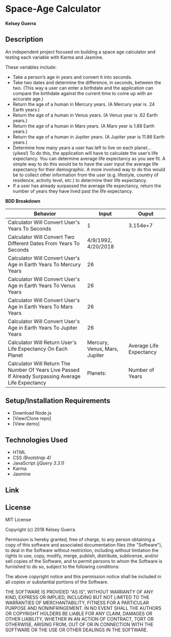# **Space-Age Calculator**

#### Kelsey Guerra

## Description

An independent project focused on building a space age calculator and testing each variable with Karma and Jasmine.

These variables include:

* Take a person’s age in years and convert it into seconds.
* Take two dates and determine the difference, in seconds, between the two. (This way a user can enter a birthdate and the application can compare the birthdate against the current time to come up with an accurate age.)
* Return the age of a human in Mercury years. (A Mercury year is .24 Earth years.)
* Return the age of a human in Venus years. (A Venus year is .62 Earth years.)
* Return the age of a human in Mars years. (A Mars year is 1.88 Earth years.)
* Return the age of a human in Jupiter years. (A Jupiter year is 11.86 Earth years.)
* Determine how many years a user has left to live on each planet… (yikes!) To do this, the application will have to calculate the user’s life expectancy. You can determine average life expectancy as you see fit. A simple way to do this would be to have the user input the average life expectancy for their demographic. A more involved way to do this would be to collect other information from the user (e.g. lifestyle, country of residence, activity level, etc.) to determine their life expectancy.
* If a user has already surpassed the average life expectancy, return the number of years they have lived past the life expectancy.

**BDD Breakdown**

Behavior | Input | Ouput
------------ | ------------- | -------------
Calculator Will Convert User's Years To Seconds | 1 |  3.154e+7 |
Calculator Will Convert Two Different Dates From Years To Seconds |4/9/1992, 4/20/2018| | |3.154e+7|
Calculator Will Convert User's Age in Earth Years To Mercury Years |26| | (.24)|
Calculator Will Convert User's Age in Earth Years To Venus Years |26| | (.62)|
Calculator Will Convert User's Age in Earth Years To Mars Years |26| | (1.88)|
Calculator Will Convert User's Age in Earth Years To Jupiter Years |26| | (11.86)|
Calculator Will Return User's Life Expectancy On Each Planet | Mercury, Venus, Mars, Jupiter| Average Life Expectancy |
Calculator Will Return The Number Of Years Live Passed If Already Surpassing Average Life Expectancy | Planets: |  Number of Years |


## Setup/Installation Requirements

* Download Node.js
* [View/Clone repo]
* [View demo]

## Technologies Used

* HTML
* CSS _(Bootstrap 4)_
* JavaScript _(jQuery 3.3.1)_
* Karma
* Jasmine


## Link



## License

MIT License

Copyright (c) 2018 Kelsey Guerra

Permission is hereby granted, free of charge, to any person obtaining a copy
of this software and associated documentation files (the "Software"), to deal
in the Software without restriction, including without limitation the rights
to use, copy, modify, merge, publish, distribute, sublicense, and/or sell
copies of the Software, and to permit persons to whom the Software is
furnished to do so, subject to the following conditions:

The above copyright notice and this permission notice shall be included in all
copies or substantial portions of the Software.

THE SOFTWARE IS PROVIDED "AS IS", WITHOUT WARRANTY OF ANY KIND, EXPRESS OR
IMPLIED, INCLUDING BUT NOT LIMITED TO THE WARRANTIES OF MERCHANTABILITY,
FITNESS FOR A PARTICULAR PURPOSE AND NONINFRINGEMENT. IN NO EVENT SHALL THE
AUTHORS OR COPYRIGHT HOLDERS BE LIABLE FOR ANY CLAIM, DAMAGES OR OTHER
LIABILITY, WHETHER IN AN ACTION OF CONTRACT, TORT OR OTHERWISE, ARISING FROM,
OUT OF OR IN CONNECTION WITH THE SOFTWARE OR THE USE OR OTHER DEALINGS IN THE
SOFTWARE.
